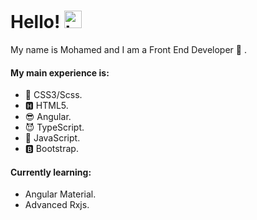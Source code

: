 
# Hello! <img src="https://user-images.githubusercontent.com/1303154/88677602-1635ba80-d120-11ea-84d8-d263ba5fc3c0.gif" width="28px" height="28px" alt="hi">

My name is Mohamed and I am a Front End Developer :space_invader: .

#### My main experience is:
- 💫 CSS3/Scss. 
- 🅷   HTML5.
- 😎 Angular.
- 😈 TypeScript.
- 🐜 JavaScript.
- 🅱 Bootstrap.

#### Currently learning:
- Angular Material.
- Advanced Rxjs.




<!--
**Mohamed-Hassouna/Mohamed-Hassouna** is a ✨ _special_ ✨ repository because its `README.md` (this file) appears on your GitHub profile.

Here are some ideas to get you started:

- 🔭 I’m currently working on ...
- 🌱 I’m currently learning ...
- 👯 I’m looking to collaborate on ...
- 🤔 I’m looking for help with ...
- 💬 Ask me about ...
- 📫 How to reach me: ...
- 😄 Pronouns: ...
- ⚡ Fun fact: ...
-->
